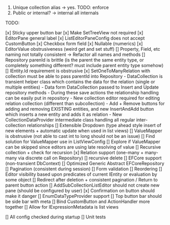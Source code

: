 1. Unique collection alias -> yes. TODO: enforce
2. Public or internal? -> internal all internals 



TODO:

[x] Sticky upper button bar
[x] Make SetTreeView not required
[x] EditorPane general label
[x] ListEditorPaneConfig does not accept CustomButton
[x] Checkbox form field
[x] Nullable (numerics)
[x] EditorValue obstrusiveness (weird get and set stuff)
[] Property, Field, etc naming not totally consistent -> Refactor all names and methods
[] Repository parenId is brittle (is the parent the same entity type, or completely something different? must include parent entity type somehow)
[] IEntity.Id requirement is obstrusive
[x] SetOneToManyRelation with collection must be able to pass parentId into Repository
    - DataCollection is transient helper class which contains the data for the relation (single or multiple entities)
    - Data form DataCollection passed to Insert and Update repository methods
        - During these save actions the relationship handling can be easily put in repository
    - New collection editor required for editing relation collection (different than subcollection)
    - Add + Remove buttons for adding and removing EXISTING entities, and new InsertAndAdd button which inserts a new entity and adds it as relation
    - New CollectionDataProvider intermediate class handling all regular inter-collection relationships
[] Extensible Dropdown (type ahead style insert of new elements + automatic update when used in list views)
[] ValueMapper is obstrusive (not able to cast int to long should not be an issue)
    [] Find solution for ValueMapper use in ListViewConfig
[] Explore if ValueMapper can be skipped since editors are using late resolving of value
[] Recursive collection + check for recursion
[x] Relation support (one-many + many-many via discrete call on Repository) 
    [] recursive delete 
    [] EFCore support (non-transient DbContext)
[] Optimized Generic Abstract EFCoreRepository
[] Pagination (consistent during session)
[] Form validation
[] Reordering
[] Editor visibility based upon predicates of current IEntity or evaluation by some object
[] Redirect after deletion + consistent pagination / Return to parent button action
[] AddSubCollectionListEditor should not create new pane (should be configured by user)
[x] Confirmation on button should make it danger
[] EnumDataTypeProvider support
[] Top button bar should be side bar with meta
[] Bind CustomButton and ActionHandler more together
[] Allow for IExpressionMetadata is list views

[] All config checked during startup
[] Unit tests